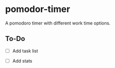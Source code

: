 # pomodor-timer
A pomodoro timer with different work time options.

## To-Do
- [ ] Add task list
- [ ] Add stats

